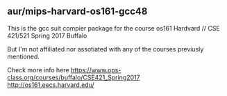 aur/mips-harvard-os161-gcc48
----------------------------

This is the gcc suit compier package for the course
os161 Hardvard // CSE 421/521 Spring 2017 Buffalo

But I'm not affiliated nor assotiated with any of the courses previusly mentioned.

Check more info here
https://www.ops-class.org/courses/buffalo/CSE421_Spring2017
http://os161.eecs.harvard.edu/

